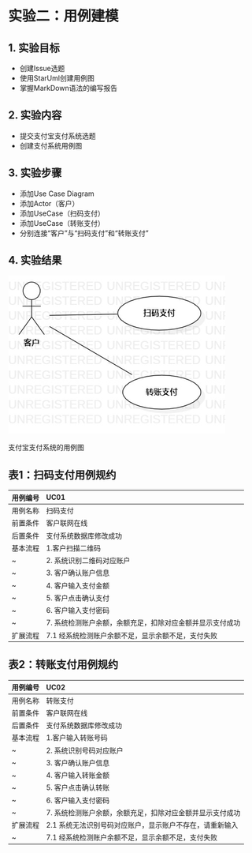 # 实验二：用例建模

## 1. 实验目标

- 创建Issue选题
- 使用StarUml创建用例图
- 掌握MarkDown语法的编写报告

## 2. 实验内容

- 提交支付宝支付系统选题
- 创建支付系统用例图
 
## 3. 实验步骤

- 添加Use Case Diagram
- 添加Actor（客户） 
- 添加UseCase（扫码支付） 
- 添加UseCase（转账支付） 
- 分别连接“客户”与“扫码支付”和“转账支付”  

## 4. 实验结果

![用例图](./Lab2.jpg)

支付宝支付系统的用例图

## 表1：扫码支付用例规约  

用例编号  | UC01 | 
-|:-|   
用例名称  | 扫码支付  | 
前置条件  | 客户联网在线   | 
后置条件  | 支付系统数据库修改成功  | 
基本流程  | 1.客户扫描二维码 | 
~| 2. 系统识别二维码对应账户| 
~| 3. 客户确认账户信息  | 
~| 4. 客户输入支付金额  | 
~| 5. 客户点击确认支付  | 
~| 6. 客户输入支付密码  | 
~| 7. 系统检测账户余额，余额充足，扣除对应金额并显示支付成功   | 
扩展流程  | 7.1 经系统检测账户余额不足，显示余额不足，支付失败  | 
## 表2：转账支付用例规约   
 
用例编号  | UC02 | 
-|:-|  
用例名称  | 转账支付  | 
前置条件  | 客户联网在线  | 
后置条件  | 支付系统数据库修改成功  | 
基本流程  | 1.客户输入转账号码| 
~| 2. 系统识别号码对应账户 |
~| 3. 客户确认账户信息  | 
~| 4. 客户输入转账金额  | 
~| 5. 客户点击确认转账  | 
~| 6. 客户输入支付密码  | 
~| 7. 系统检测账户余额，余额充足，扣除对应金额并显示支付成功 | 
扩展流程  | 2.1 系统无法识别号码对应账户，显示账户不存在，请重新输入 | 
~| 7.1 经系统检测账户余额不足，显示余额不足，支付失败  | 
